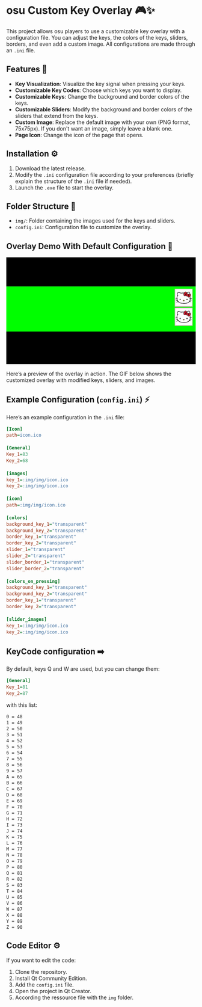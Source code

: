 # osu Custom Key Overlay 🎮✨

This project allows osu players to use a customizable key overlay with a configuration file. You can adjust the keys, the colors of the keys, sliders, borders, and even add a custom image. All configurations are made through an `.ini` file.

## Features 🔧

- **Key Visualization**: Visualize the key signal when pressing your keys.
- **Customizable Key Codes**: Choose which keys you want to display.
- **Customizable Keys**: Change the background and border colors of the keys.
- **Customizable Sliders**: Modify the background and border colors of the sliders that extend from the keys.
- **Custom Image**: Replace the default image with your own (PNG format, 75x75px). If you don't want an image, simply leave a blank one.
- **Page Icon**: Change the icon of the page that opens.

## Installation ⚙️

1. Download the latest release.
2. Modify the `.ini` configuration file according to your preferences (briefly explain the structure of the `.ini` file if needed).
3. Launch the `.exe` file to start the overlay.

## Folder Structure 📁

- `img/`: Folder containing the images used for the keys and sliders.
- `config.ini`: Configuration file to customize the overlay.

## Overlay Demo With Default Configuration 🎥

![Overlay Demo](img/demo_default_config.gif)

Here’s a preview of the overlay in action. The GIF below shows the customized overlay with modified keys, sliders, and images.

## Example Configuration (`config.ini`) ⚡

Here’s an example configuration in the `.ini` file:

```ini
[Icon]
path=icon.ico

[General]
Key_1=83
Key_2=68

[images]
key_1=:img/img/icon.ico
key_2=:img/img/icon.ico

[icon]
path=:img/img/icon.ico

[colors]
background_key_1="transparent"
background_key_2="transparent"
border_key_1="transparent"
border_key_2="transparent"
slider_1="transparent"
slider_2="transparent"
slider_border_1="transparent"
slider_border_2="transparent"

[colors_on_pressing]
background_key_1="transparent"
background_key_2="transparent"
border_key_1="transparent"
border_key_2="transparent"

[slider_images]
key_1=:img/img/icon.ico
key_2=:img/img/icon.ico
```

## KeyCode configuration ➡️

By default, keys Q and W are used, but you can change them:

```ini
[General]
Key_1=81
Key_2=87
```

with this list:

```
0 = 48
1 = 49
2 = 50
3 = 51
4 = 52
5 = 53
6 = 54
7 = 55
8 = 56
9 = 57
A = 65
B = 66
C = 67
D = 68
E = 69
F = 70
G = 71
H = 72
I = 73
J = 74
K = 75
L = 76
M = 77
N = 78
O = 79
P = 80
Q = 81
R = 82
S = 83
T = 84
U = 85
V = 86
W = 87
X = 88
Y = 89
Z = 90
```

## Code Editor ⚙️

If you want to edit the code:

1. Clone the repository.
2. Install Qt Community Edition.
3. Add the `config.ini` file.
4. Open the project in Qt Creator.
5. According the ressource file with the `img` folder.

